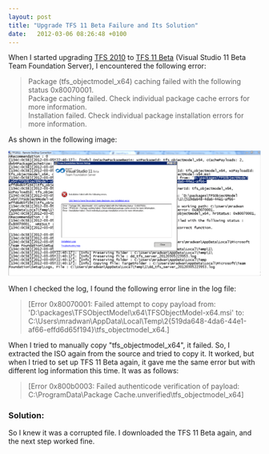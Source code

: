 ```yaml
---
layout: post
title: "Upgrade TFS 11 Beta Failure and Its Solution"
date:   2012-03-06 08:26:48 +0100
---
```


When I started upgrading [TFS 2010](https://mohamedradwan.com/category/alm/tfs/ "TFS links") to [TFS 11 Beta](https://mohamedradwan.com/category/visual-studio-11-beta/ "TFS 11 Beta") (Visual Studio 11 Beta Team Foundation Server), I encountered the following error:

> Package (tfs_objectmodel_x64) caching failed with the following status 0x80070001.  
> Package caching failed. Check individual package cache errors for more information.  
> Installation failed. Check individual package installation errors for more information.

As shown in the following image:

[![TFS 11 Beta error in upgrade](/assets/images/2012/03/TFS-11-Beta-error-in-upgrade-1024x507.png)](/assets/images/2012/03/TFS-11-Beta-error-in-upgrade.png)

When I checked the log, I found the following error line in the log file:

> [Error 0x80070001: Failed attempt to copy payload from: 'D:\packages\TFSObjectModel\x64\TFSObjectModel-x64.msi' to:  
> C:\Users\mradwan\AppData\Local\Temp\2\{519da648-4da6-44e1-af66-effd6d65f194}\tfs_objectmodel_x64.]

When I tried to manually copy "tfs_objectmodel_x64", it failed. So, I extracted the ISO again from the source and tried to copy it. It worked, but when I tried to set up TFS 11 Beta again, it gave me the same error but with different log information this time. It was as follows:

> [Error 0x800b0003: Failed authenticode verification of payload:  
> C:\ProgramData\Package Cache\.unverified\tfs_objectmodel_x64]

### Solution:

So I knew it was a corrupted file. I downloaded the TFS 11 Beta again, and the next step worked fine.
